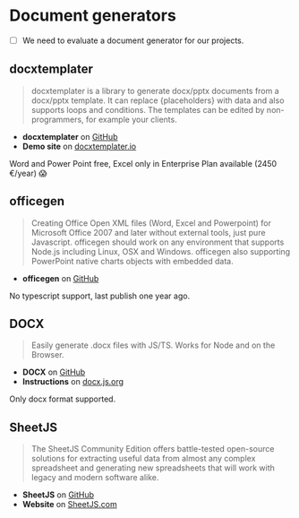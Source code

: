 # Document generators

- [ ] We need to evaluate a document generator for our projects.

## docxtemplater

> docxtemplater is a library to generate docx/pptx documents from a docx/pptx template. It can replace {placeholders} with data and also supports loops and conditions. The templates can be edited by non-programmers, for example your clients.

- **docxtemplater** on [GitHub](https://github.com/open-xml-templating/docxtemplater#readme)
- **Demo site** on [docxtemplater.io](https://docxtemplater.com/demo/)

Word and Power Point free, Excel only in Enterprise Plan available (2450 €/year) 😱

## officegen

> Creating Office Open XML files (Word, Excel and Powerpoint) for Microsoft Office 2007 and later without external tools, just pure Javascript. officegen should work on any environment that supports Node.js including Linux, OSX and Windows. officegen also supporting PowerPoint native charts objects with embedded data.

- **officegen** on [GitHub](https://github.com/Ziv-Barber/officegen#readme)

No typescript support, last publish one year ago.

## DOCX

> Easily generate .docx files with JS/TS. Works for Node and on the Browser.

- **DOCX** on [GitHub](https://github.com/dolanmiu/docx#readme)
- **Instructions** on [docx.js.org](https://docx.js.org/#/?id=welcome)

Only docx format supported.

## SheetJS

> The SheetJS Community Edition offers battle-tested open-source solutions for extracting useful data from almost any complex spreadsheet and generating new spreadsheets that will work with legacy and modern software alike.

- **SheetJS** on [GitHub](https://github.com/SheetJS/sheetjs)
- **Website** on [SheetJS.com](https://sheetjs.com)
